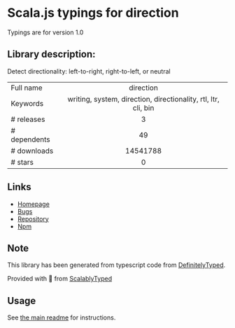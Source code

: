 
# Scala.js typings for direction

Typings are for version 1.0

## Library description:
Detect directionality: left-to-right, right-to-left, or neutral

|                    |                 |
| ------------------ | :-------------: |
| Full name          | direction |
| Keywords           | writing, system, direction, directionality, rtl, ltr, cli, bin |
| # releases         | 3 |
| # dependents       | 49 |
| # downloads        | 14541788 |
| # stars            | 0 |

## Links
- [Homepage](https://github.com/wooorm/direction#readme)
- [Bugs](https://github.com/wooorm/direction/issues)
- [Repository](https://github.com/wooorm/direction)
- [Npm](https://www.npmjs.com/package/direction)
    


## Note
This library has been generated from typescript code from [DefinitelyTyped](https://definitelytyped.org).

Provided with :purple_heart: from [ScalablyTyped](https://github.com/oyvindberg/ScalablyTyped)

## Usage
See [the main readme](../../readme.md) for instructions.


